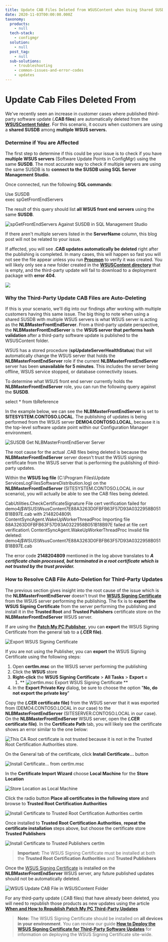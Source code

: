 ```yaml
---
title: Update CAB Files Deleted from WSUSContent when Using Shared SUSDB
date: 2020-11-03T00:00:00.000Z
taxonomy:
  products:
    - null
  tech-stack:
    - configmgr
  solution:
    - null
  post_tag:
    - null
  sub-solutions:
    - troubleshooting
    - common-issues-and-error-codes
    - updates
---
```


# Update Cab Files Deleted From

We've recently seen an increase in customer cases where published third-party software update (**.CAB files**) are automatically deleted from the [**WSUSContent folder**](../../clean-up-third-party-updates-from-the-wsus-updateservicespackages-folder/#wsuscontent). For this scenario, it occurs when customers are using a **shared SUSDB** among **multiple WSUS servers.**

### Determine if You are Affected

The first step to determine if this could be your issue is to check if you have **multiple WSUS servers** (Software Update Points in ConfigMgr) using the same **SUSDB**. The most accurate way to check if multiple servers are using the same SUSDB is to **connect to the SUSDB using SQL Server Management Studio**.

Once connected, run the following **SQL commands**:

Use SUSDB\
exec spGetFrontEndServers

The result of this query should list **all WSUS front end servers** using the same **SUSDB**.

![spGetFrontEndServers Against SUSDB in SQL Management Studio](/_images/spGetFrontEndServers-Against-SUSDB-in-SQL-Management-Studio.png "spGetFrontEndServers Against SUSDB in SQL Management Studio")

If there aren't multiple servers listed in the **ServerName** column, this blog post will not be related to your issue.

If affected, you will see **.CAB updates automatically be deleted** right after the publishing is completed. In many cases, this will happen so fast you will not see the file appear unless you run [**Procmon**](https://docs.microsoft.com/en-us/sysinternals/downloads/procmon) to verify it was created. You will likely only see a new folder created in the [**WSUSContent directory**](../../clean-up-third-party-updates-from-the-wsus-updateservicespackages-folder/#wsuscontent) that is empty, and the third-party update will fail to download to a deployment package with **error 404**.

![](/_images/deleting-update-wsus-content.gif)

### Why the Third-Party Update CAB Files are Auto-Deleting

If this is your scenario, we'll dig into our findings after working with multiple customers having this same issue. The big thing to note when using a shared SUSDB with multiple WSUS servers is what WSUS server is acting as the **NLBMasterFrontEndServer**. From a third-party update perspective, the **NLBMasterFrontEndServer** is the **WSUS server that performs hash validation** after a third-party software update is published to the WSUSContent folder.

WSUS has a stored procedure (**spUpdateServerHealthStatus**) that will automatically change the WSUS server that holds the **NLBMasterFrontEndServer** role if the current **NLBMasterFrontEndServer** server has been **unavailable for 5 minutes**. This includes the server being offline, WSUS service stopped, or database connectivity issues.

To determine what WSUS front end server currently holds the **NLBMasterFrontEndServer** role, you can run the following query against the **SUSDB**.

select \* from tbReference

In the example below, we can see the **NLBMasterFrontEndServer** is set to **SITESYSTEM.CONTOSO.LOCAL**. The publishing of updates is being performed from the WSUS server **DEMO4.CONTOSO.LOCAL**, because it is the top-level software update point within our Configuration Manager environment.

![SUSDB Get NLBMasterFrontEndServer Server](/_images/SUSDB-Get-NLBMasterFrontEndServer-Server.png "SUSDB Get NLBMasterFrontEndServer Server")

The root cause for the actual .CAB files being deleted is because the **NLBMasterFrontEndServer** server doesn't trust the WSUS signing certificate from the WSUS server that is performing the publishing of third-party updates.

Within the **WSUS log file** (C:\Program Files\Update ServicesLogFilesSoftwareDistribution.log) on the **NLBMasterFrontEndServer** (SITESYSTEM.CONTOSO.LOCAL in our scenario), you will actually be able to see the CAB files being deleted.&#x20;

CabUtilities.CheckCertificateSignature File cert verification failed for demo4j$WSUS\WsusContent7E88A3263D0FBFB63F57D93A0322958B051B18B97E.cab with 2148204809\
ContentSyncAgent.WakeUpWorkerThreadProc Importing file 88A3263D0FBFB63F57D93A0322958B051B18B97E failed at file cert verification\
ContentSyncAgent.WakeUpWorkerThreadProc Invalid file deleted: demo4j$WSUS\WsusContent7E88A3263D0FBFB63F57D93A0322958B051B18B97E.cab

The error code **2148204809** mentioned in the log above translates to _**A certificate chain processed, but terminated in a root certificate which is not trusted by the trust provider.**_

### How to Resolve CAB File Auto-Deletion for Third-Party Updates

The previous section gives insight into the root cause of the issue which is the **NLBMasterFrontEndServer** doesn't trust the [**WSUS Signing Certificate**](../../wsus-signing-certificate-options-for-third-party-updates-in-configuration-manager/) from the WSUS server performing the publishing. The fix is to **export the WSUS Signing Certificate** from the server performing the publishing and install it in the **Trusted Root** and **Trusted Publishers** certificate store on the **NLBMasterFrontEndServer** WSUS server.

If are using the [**Patch My PC Publisher**](../../docs/), you can **export** the WSUS Signing Certificate from the general tab to a **(.CER file)**.

![Export WSUS Signing Certificate](/_images/Export-WSUS-Signing-Certficate.png "Export WSUS Signing Certificate")

If you are not using the Publisher, you can **export** the WSUS Signing Certificate using the following steps:

1. Open **certlm.msc** on the WSUS server performing the publishing
2. Click the **WSUS** store
3. **Right-click** the **WSUS Signing Certificate** > **All Tasks** > **Export =**
   1. \*\* ![certlm.msc Export WSUS Signing Certificate](/_images/certlm-msc-Export-WSUS-Signing-Certificate.png "certlm.msc Export WSUS Signing Certificate") \*\*
4. In the **Export Private Key** dialog, be sure to choose the option "**No, do not export the private key**"

Copy the **(.CER certificate file)** from the WSUS server that it was exported from (DEMO4.CONTOSO.LOCAL in our case) to the **NLBMasterFrontEndServer** (SITESERVER.CONTOSO.LOCAL in our case). On the **NLBMasterFrontEndServer** WSUS server, open the **(.CER certificate file)**. In the **Certificate Path** tab, you will likely see the certificate shows an error similar to the one below:

![This CA Root certificate is not trusted because it is not in the Trusted Root Certification Authorities store.](/_images/This-CA-Root-certificate-is-not-trusted-because-it-is-not-in-the-Trusted-Root-Certification-Authorities-store.png "This CA Root certificate is not trusted because it is not in the Trusted Root Certification Authorities store.")

On the General tab of the certificate, click **Install Certificate...** button

![Install Certificate... from certlm.msc](/_images/Install-Certificate-from-certlm-msc_.png "Install Certificate... from certlm.msc")

In the **Certificate Import Wizard** choose **Local Machine** for the **Store Location**

![Store Location as Local Machine](/_images/Store-Location-as-Local-Machine.png "Store Location as Local Machine")

Click the radio button **Place all certificates in the following store** and browse to **Trusted Root Certification Authorities**

![Install Certificate to Trusted Root Certification Authorities certlm](/_images/Install-Certificate-to-Trusted-Root-Certification-Authorities-certlm.png "Install Certificate to Trusted Root Certification Authorities certlm")

Once installed to **Trusted Root Certification Authorities**, **repeat the certificate installation** steps above, but choose the certificate store **Trusted Publishers**

![Install Certificate to Trusted Publishers certlm](/_images/Install-Certificate-to-Trusted-Publishers-certlm.png "Install Certificate to Trusted Publishers certlm")

> **Important:** The WSUS Signing Certificate must be installed at both the **Trusted Root Certification Authorities** and **Trusted Publishers**

Once the [WSUS Signing Certificate](../../wsus-signing-certificate-options-for-third-party-updates-in-configuration-manager/) is installed on the **NLBMasterFrontEndServer** WSUS server, any future published updates should not be automatically deleted.

![WSUS Update CAB File in WSUSContent Folder](/_images/WSUS-Update-CAB-File-in-WSUSContent-Folder.png "WSUS Update CAB File in WSUSContent Folder")

For any third-party update (.CAB files) that have already been deleted, you will need to republish those products as new updates using the article [**When and How to Republish Patch My PC Third-Party Updates**](../../when-and-how-to-republish-third-party-updates/)

> **Note:** The WSUS Signing Certificate should be installed on **all devices in your environment**. You can review our guide [**How to Deploy the WSUS Signing Certificate for Third-Party Software Updates**](../../how-to-deploy-the-wsus-signing-certificate-for-third-party-software-updates/) for information on deploying the WSUS Signing Certificate site-wide.